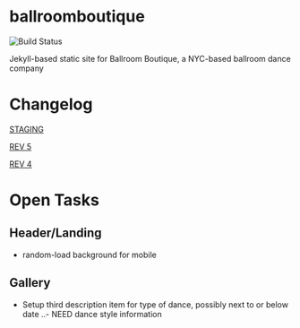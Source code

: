 # ballroomboutique
![Build Status](https://github.com/FeralGroundhog/ballroomboutique/workflows/Build%20and%20deploy%20Jekyll%20site%20to%20S3/badge.svg?branch=master)

Jekyll-based static site for Ballroom Boutique, a NYC-based ballroom dance company

# Changelog
[STAGING](http://fs-s3-ballroomboutique-staging.s3-website-us-east-1.amazonaws.com)


[REV 5](http://fs-ballroomboutique-staging-rev5.s3-website-us-east-1.amazonaws.com)


[REV 4](http://fs-ballroomboutique-staging-rev4.s3-website-us-east-1.amazonaws.com)


# Open Tasks
## Header/Landing 
- random-load background for mobile

## Gallery 
- Setup third description item for type of dance, possibly next to or below date
..- NEED dance style information
